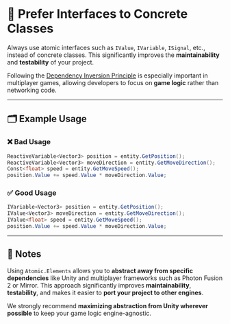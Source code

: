 # 📌 Prefer Interfaces to Concrete Classes 

Always use atomic interfaces such as `IValue`, `IVariable`, `ISignal`, etc., instead of concrete classes. This significantly improves the **maintainability** and **testability** of your project.

Following the [Dependency Inversion Principle](https://en.wikipedia.org/wiki/Dependency_inversion_principle) is especially important in multiplayer games, allowing developers to focus on **game logic** rather than networking code.

---

## 🗂 Example Usage

### ❌ Bad Usage
```csharp
ReactiveVariable<Vector3> position = entity.GetPosition();
ReactiveVariable<Vector3> moveDirection = entity.GetMoveDirection();
Const<float> speed = entity.GetMoveSpeed();
position.Value += speed.Value * moveDirection.Value;
```

### ✅ Good Usage
```csharp
IVariable<Vector3> position = entity.GetPosition();
IValue<Vector3> moveDirection = entity.GetMoveDirection();
IValue<float> speed = entity.GetMoveSpeed();
position.Value += speed.Value * moveDirection.Value;
```

---

## 📝 Notes 

Using `Atomic.Elements` allows you to **abstract away from specific dependencies** like Unity and multiplayer frameworks such as Photon Fusion 2 or Mirror. This approach significantly improves **maintainability**, **testability**, and makes it easier to **port your project to other engines**.

We strongly recommend **maximizing abstraction from Unity wherever possible** to keep your game logic engine-agnostic.